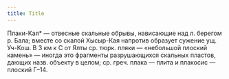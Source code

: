 ```yaml
---
title: Title
---
```


Плаки-Кая* — отвесные скальные обрывы, нависающие над л. берегом р. Бала; вместе
со скалой Хысыр-Кая напротив образует сужение ущ. Уч-Кош. В 3 км к С от Ялты ср.
тюрк. пляки — «небольшой плоский камень» — иногда это фрагменты разрушающихся
скальных пластов, дающих назв. объекту в целом; ср. греч. плака — плита и
плакосис — плоский Г–14.
